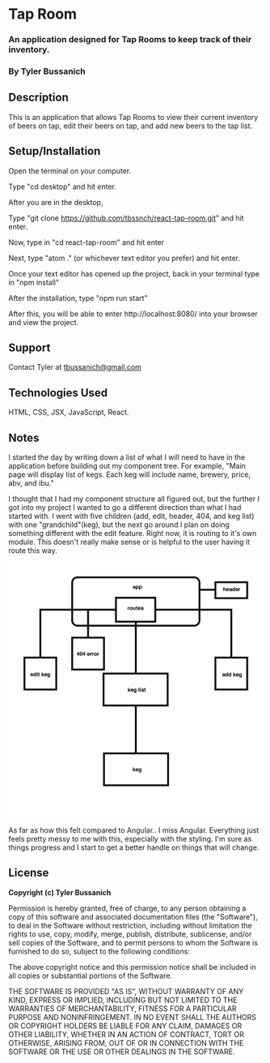 # Tap Room
### An application designed for Tap Rooms to keep track of their inventory.
### **By Tyler Bussanich**

## Description

This is an application that allows Tap Rooms to view their current inventory of beers on tap, edit their beers on tap, and add new beers to the tap list.


## Setup/Installation

Open the terminal on your computer.

Type "cd desktop" and hit enter.

After you are in the desktop,

Type "git clone https://github.com/tbssnch/react-tap-room.git" and hit enter.

Now, type in "cd react-tap-room" and hit enter

Next, type "atom ." (or whichever text editor you prefer) and hit enter.

Once your text editor has opened up the project, back in your terminal type in "npm install"

After the installation, type "npm run start"

After this, you will be able to enter http://localhost:8080/ into your browser and view the project.


## Support

Contact Tyler at tbussanich@gmail.com

## Technologies Used

HTML, CSS, JSX, JavaScript, React.


## Notes

I started the day by writing down a list of what I will need to have in the application before building out my component tree. For example, "Main page will display list of kegs. Each keg will include name, brewery, price, abv, and ibu."

I thought that I had my component structure all figured out, but the further I got into my project I wanted to go a different direction than what I had started with. I went with five children (add, edit, header, 404, and keg list) with one "grandchild"(keg), but the next go around I plan on doing something different with the edit feature. Right now, it is routing to it's own module. This doesn't really make sense or is helpful to the user having it route this way.

![ProjectTree](ProjectTree.svg)

As far as how this felt compared to Angular.. I miss Angular. Everything just feels pretty messy to me with this, especially with the styling. I'm sure as things progress and I start to get a better handle on things that will change.

## License

**Copyright (c) Tyler Bussanich**

Permission is hereby granted, free of charge, to any person obtaining a copy
of this software and associated documentation files (the "Software"), to deal
in the Software without restriction, including without limitation the rights
to use, copy, modify, merge, publish, distribute, sublicense, and/or sell
copies of the Software, and to permit persons to whom the Software is
furnished to do so, subject to the following conditions:

The above copyright notice and this permission notice shall be included in all
copies or substantial portions of the Software.

THE SOFTWARE IS PROVIDED "AS IS", WITHOUT WARRANTY OF ANY KIND, EXPRESS OR
IMPLIED, INCLUDING BUT NOT LIMITED TO THE WARRANTIES OF MERCHANTABILITY,
FITNESS FOR A PARTICULAR PURPOSE AND NONINFRINGEMENT. IN NO EVENT SHALL THE
AUTHORS OR COPYRIGHT HOLDERS BE LIABLE FOR ANY CLAIM, DAMAGES OR OTHER
LIABILITY, WHETHER IN AN ACTION OF CONTRACT, TORT OR OTHERWISE, ARISING FROM,
OUT OF OR IN CONNECTION WITH THE SOFTWARE OR THE USE OR OTHER DEALINGS IN THE
SOFTWARE.
